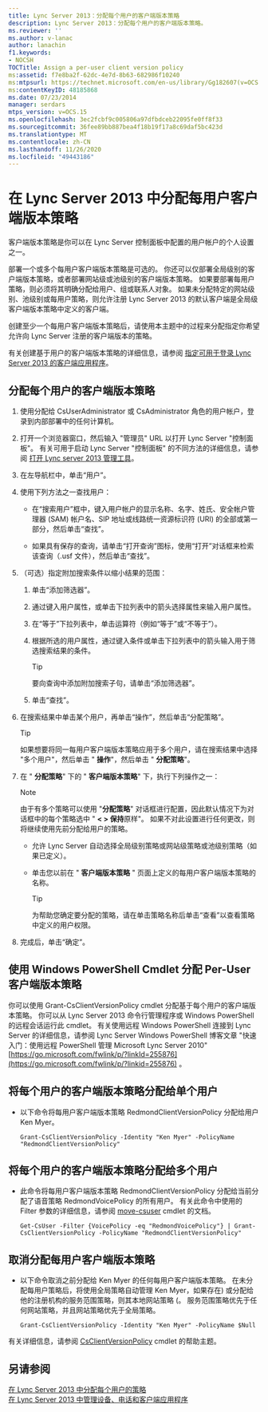 ```yaml
---
title: Lync Server 2013：分配每个用户的客户端版本策略
description: Lync Server 2013：分配每个用户的客户端版本策略。
ms.reviewer: ''
ms.author: v-lanac
author: lanachin
f1.keywords:
- NOCSH
TOCTitle: Assign a per-user client version policy
ms:assetid: f7e8ba2f-62dc-4e7d-8b63-682986f10240
ms:mtpsurl: https://technet.microsoft.com/en-us/library/Gg182607(v=OCS.15)
ms:contentKeyID: 48185868
ms.date: 07/23/2014
manager: serdars
mtps_version: v=OCS.15
ms.openlocfilehash: 3ec2fcbf9c005806a97dfbdceb22095fe0ff8f33
ms.sourcegitcommit: 36fee89bb887bea4f18b19f17a8c69daf5bc423d
ms.translationtype: MT
ms.contentlocale: zh-CN
ms.lasthandoff: 11/26/2020
ms.locfileid: "49443186"
---
```

# <a name="assign-a-per-user-client-version-policy-in-lync-server-2013"></a>在 Lync Server 2013 中分配每用户客户端版本策略

 


客户端版本策略是你可以在 Lync Server 控制面板中配置的用户帐户的个人设置之一。

部署一个或多个每用户客户端版本策略是可选的。 你还可以仅部署全局级别的客户端版本策略，或者部署网站级或池级别的客户端版本策略。 如果要部署每用户策略，则必须将其明确分配给用户、组或联系人对象。 如果未分配特定的网站级别、池级别或每用户策略，则允许注册 Lync Server 2013 的默认客户端是全局级客户端版本策略中定义的客户端。

创建至少一个每用户客户端版本策略后，请使用本主题中的过程来分配指定你希望允许向 Lync Server 注册的客户端版本的策略。

有关创建基于用户的客户端版本策略的详细信息，请参阅 [指定可用于登录 Lync Server 2013 的客户端应用程序](lync-server-2013-specifying-the-client-applications-that-can-be-used-to-log-on-to-lync-server-2013.md)。

## <a name="to-assign-a-per-user-client-version-policy"></a>分配每个用户的客户端版本策略

1.  使用分配给 CsUserAdministrator 或 CsAdministrator 角色的用户帐户，登录到内部部署中的任何计算机。

2.  打开一个浏览器窗口，然后输入 "管理员" URL 以打开 Lync Server "控制面板"。 有关可用于启动 Lync Server "控制面板" 的不同方法的详细信息，请参阅 [打开 Lync server 2013 管理工具](lync-server-2013-open-lync-server-administrative-tools.md)。

3.  在左导航栏中，单击“用户”。

4.  使用下列方法之一查找用户：
    
      - 在“搜索用户”框中，键入用户帐户的显示名称、名字、姓氏、安全帐户管理器 (SAM) 帐户名、SIP 地址或线路统一资源标识符 (URI) 的全部或第一部分，然后单击“查找”。
    
      - 如果具有保存的查询，请单击“打开查询”图标，使用“打开”对话框来检索该查询（.usf 文件），然后单击“查找”。

5.  （可选）指定附加搜索条件以缩小结果的范围：
    
    1.  单击“添加筛选器”。
    
    2.  通过键入用户属性，或单击下拉列表中的箭头选择属性来输入用户属性。
    
    3.  在“等于”下拉列表中，单击运算符（例如“等于”或“不等于”）。
    
    4.  根据所选的用户属性，通过键入条件或单击下拉列表中的箭头输入用于筛选搜索结果的条件。
        

        > [!TIP]  
        > 要向查询中添加附加搜索子句，请单击“添加筛选器”<STRONG></STRONG>。

    
    5.  单击“查找”。

6.  在搜索结果中单击某个用户，再单击“操作”，然后单击“分配策略”。
    

    > [!TIP]  
    > 如果想要将同一每用户客户端版本策略应用于多个用户，请在搜索结果中选择 "多个用户"，然后单击 " <STRONG>操作</STRONG>"，然后单击 " <STRONG>分配策略</STRONG>"。



7.  在 " **分配策略**" 下的 " **客户端版本策略**" 下，执行下列操作之一：
    

    > [!NOTE]  
    > 由于有多个策略可以使用 "<STRONG>分配策略</STRONG>" 对话框进行配置，因此默认情况下为对话框中的每个策略选中 " <STRONG> &lt; &gt; 保持</STRONG>原样"。 如果不对此设置进行任何更改，则将继续使用先前分配给用户的策略。

    
      - 允许 Lync Server 自动选择全局级别策略或网站级策略或池级别策略（如果已定义）。
    
      - 单击您以前在 " **客户端版本策略** " 页面上定义的每用户客户端版本策略的名称。
        

        > [!TIP]  
        > 为帮助您确定要分配的策略，请在单击策略名称后单击“查看”<STRONG></STRONG>以查看策略中定义的用户权限。



8.  完成后，单击“确定”。

## <a name="assigning-a-per-user-client-version-policy-by-using-windows-powershell-cmdlets"></a>使用 Windows PowerShell Cmdlet 分配 Per-User 客户端版本策略

你可以使用 Grant-CsClientVersionPolicy cmdlet 分配基于每个用户的客户端版本策略。 你可以从 Lync Server 2013 命令行管理程序或 Windows PowerShell 的远程会话运行此 cmdlet。 有关使用远程 Windows PowerShell 连接到 Lync Server 的详细信息，请参阅 Lync Server Windows PowerShell 博客文章 "快速入门：使用远程 PowerShell 管理 Microsoft Lync Server 2010" [https://go.microsoft.com/fwlink/p/?linkId=255876](https://go.microsoft.com/fwlink/p/?linkid=255876) 。

## <a name="to-assign-a-per-user-client-version-policy-to-a-single-user"></a>将每个用户的客户端版本策略分配给单个用户

  - 以下命令将每用户客户端版本策略 RedmondClientVersionPolicy 分配给用户 Ken Myer。
    
        Grant-CsClientVersionPolicy -Identity "Ken Myer" -PolicyName "RedmondClientVersionPolicy"

## <a name="to-assign-a-per-user-client-version-policy-to-multiple-users"></a>将每个用户的客户端版本策略分配给多个用户

  - 此命令将每用户客户端版本策略 RedmondClientVersionPolicy 分配给当前分配了语音策略 RedmondVoicePolicy 的所有用户。 有关此命令中使用的 Filter 参数的详细信息，请参阅 [move-csuser](https://technet.microsoft.com/library/gg398125\(v=ocs.15\)) cmdlet 的文档。
    
        Get-CsUser -Filter {VoicePolicy -eq "RedmondVoicePolicy"} | Grant-CsClientVersionPolicy -PolicyName "RedmondClientVersionPolicy"

## <a name="to-unassign-a-per-user-client-version-policy"></a>取消分配每用户客户端版本策略

  - 以下命令取消之前分配给 Ken Myer 的任何每用户客户端版本策略。 在未分配每用户策略后，将使用全局策略自动管理 Ken Myer，如果存在) 或分配给他的注册机构的服务范围策略，则其本地网站策略 (。 服务范围策略优先于任何网站策略，并且网站策略优先于全局策略。
    
        Grant-CsClientVersionPolicy -Identity "Ken Myer" -PolicyName $Null

有关详细信息，请参阅 [CsClientVersionPolicy](https://technet.microsoft.com/library/gg412903\(v=ocs.15\)) cmdlet 的帮助主题。

## <a name="see-also"></a>另请参阅


[在 Lync Server 2013 中分配每个用户的策略](lync-server-2013-assigning-per-user-policies.md)  
[在 Lync Server 2013 中管理设备、电话和客户端应用程序](lync-server-2013-managing-devices-phones-and-client-applications.md)


